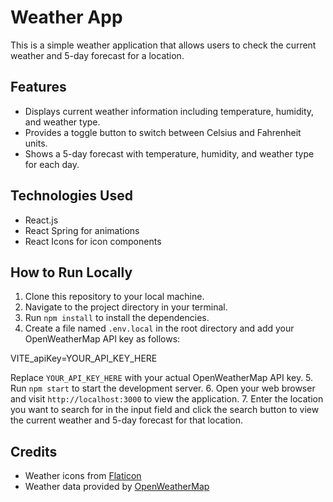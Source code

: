 # Weather App

This is a simple weather application that allows users to check the current weather and 5-day forecast for a location.

## Features

- Displays current weather information including temperature, humidity, and weather type.
- Provides a toggle button to switch between Celsius and Fahrenheit units.
- Shows a 5-day forecast with temperature, humidity, and weather type for each day.

## Technologies Used

- React.js
- React Spring for animations
- React Icons for icon components

## How to Run Locally

1. Clone this repository to your local machine.
2. Navigate to the project directory in your terminal.
3. Run `npm install` to install the dependencies.
4. Create a file named `.env.local` in the root directory and add your OpenWeatherMap API key as follows:

VITE_apiKey=YOUR_API_KEY_HERE

Replace `YOUR_API_KEY_HERE` with your actual OpenWeatherMap API key.
5. Run `npm start` to start the development server.
6. Open your web browser and visit `http://localhost:3000` to view the application.
7. Enter the location you want to search for in the input field and click the search button to view the current weather and 5-day forecast for that location.

## Credits

- Weather icons from [Flaticon](https://www.flaticon.com/)
- Weather data provided by [OpenWeatherMap](https://openweathermap.org/)


